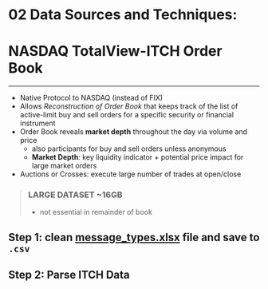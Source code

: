 # 02 Data Sources and Techniques: 
# NASDAQ TotalView-ITCH Order Book 
--- 
- Native Protocol to NASDAQ (instead of FIX)
- Allows *Reconstruction of Order Book* that keeps track of the list of active-limit buy and sell orders for a specific security or financial instrument 
- Order Book reveals **market depth** throughout the day via volume and price 
    - also participants for buy and sell orders unless anonymous
    - **Market Depth**: key liquidity indicator + potential price impact for large market orders 
- Auctions or Crosses: execute large number of trades at open/close
> ### LARGE DATASET ~16GB
> - not essential in remainder of book 


## Step 1: clean [message_types.xlsx](message_types.xlsx) file and save to `.csv`

## Step 2: Parse ITCH Data